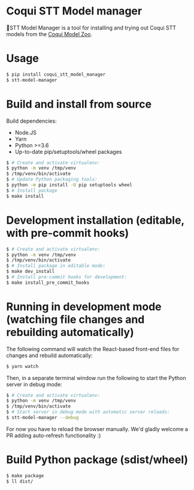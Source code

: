 # Coqui STT Model manager

🐸STT Model Manager is a tool for installing and trying out Coqui STT models from the [Coqui Model Zoo](https://coqui.ai/models/).

# Usage

```bash
$ pip install coqui_stt_model_manager
$ stt-model-manager
```

# Build and install from source

Build dependencies:

 - Node.JS
 - Yarn
 - Python >=3.6
 - Up-to-date pip/setuptools/wheel packages

```bash
$ # Create and activate virtualenv:
$ python -m venv /tmp/venv
$ /tmp/venv/bin/activate
$ # Update Python packaging tools:
$ python -m pip install -U pip setuptools wheel
$ # Install package
$ make install
```

# Development installation (editable, with pre-commit hooks)

```bash
$ # Create and activate virtualenv:
$ python -m venv /tmp/venv
$ /tmp/venv/bin/activate
$ # Install package in editable mode:
$ make dev_install
$ # Install pre-commit hooks for development:
$ make install_pre_commit_hooks
```

# Running in development mode (watching file changes and rebuilding automatically)

The following command will watch the React-based front-end files for changes and rebuild automatically:

```bash
$ yarn watch
```

Then, in a separate terminal window run the following to start the Python server in debug mode:

```bash
$ # Create and activate virtualenv:
$ python -m venv /tmp/venv
$ /tmp/venv/bin/activate
$ # Start server in debug mode with automatic server reloads:
$ stt-model-manager --debug
```

For now you have to reload the browser manually. We'd gladly welcome a PR adding auto-refresh functionality :)

# Build Python package (sdist/wheel)

```bash
$ make package
$ ll dist/
```

